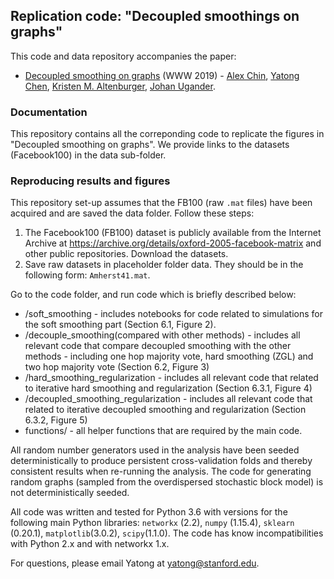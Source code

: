 ## Replication code: "Decoupled smoothings on graphs"

This code and data repository accompanies the paper:

* [Decoupled smoothing on graphs]() (WWW 2019) - [Alex Chin](https://ajchin.github.io/), [Yatong Chen](https://github.com/YatongChen/), [Kristen M. Altenburger](http://kaltenburger.github.io/), [Johan Ugander](https://web.stanford.edu/~jugander/).

### Documentation

This repository contains all the correponding code to replicate the figures in "Decoupled smoothing on graphs". 
We provide links to the datasets (Facebook100) in the data sub-folder.


### Reproducing results and figures

This repository set-up assumes that the FB100 (raw `.mat` files) have been acquired and are saved the data folder. Follow these steps:
1. The Facebook100 (FB100) dataset is publicly available from the Internet Archive at https://archive.org/details/oxford-2005-facebook-matrix and other public repositories. Download the datasets.
2. Save raw datasets in placeholder folder data. They should be in the following form: `Amherst41.mat`.

Go to the code folder, and run code which is briefly described below:
   * /soft_smoothing - includes notebooks for code related to simulations for the soft smoothing part (Section 6.1, Figure 2).
   * /decouple_smoothing(compared with other methods) - includes all relevant code that compare decoupled smoothing with the other methods - including one hop majority vote, hard smoothing (ZGL) and two hop majority vote (Section 6.2, Figure 3)
   * /hard_smoothing_regularization - includes all relevant code that related to iterative hard smoothing and regularization (Section 6.3.1, Figure 4)
   * /decoupled_smoothing_regularization - includes all relevant code that related to iterative decoupled smoothing and regularization (Section 6.3.2, Figure 5)
   * functions/ - all helper functions that are required by the main code.

All random number generators used in the analysis have been seeded deterministically to produce persistent cross-validation folds and thereby consistent results when re-running the analysis. The code for generating random graphs (sampled from the overdispersed stochastic block model) is not deterministically seeded. 

All code was written and tested for Python 3.6 with versions for the following main Python libraries:  `networkx` (2.2), `numpy` (1.15.4), `sklearn` (0.20.1), `matplotlib`(3.0.2), `scipy`(1.1.0). The code has know incompatibilities with Python 2.x and with networkx 1.x.

For questions, please email Yatong at yatong@stanford.edu.

